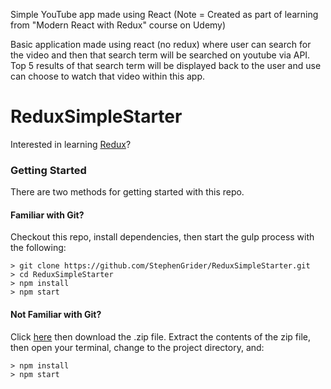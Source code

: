 Simple YouTube app made using React (Note = Created as part of learning from "Modern React with Redux" course on Udemy)

Basic application made using react (no redux) where user can search for the video and then that search term will be searched on youtube via API. Top 5 results of that search term will be displayed back to the user and use can choose to watch that video within this app.


# ReduxSimpleStarter

Interested in learning [Redux](https://www.udemy.com/react-redux/)?

### Getting Started

There are two methods for getting started with this repo.

#### Familiar with Git?
Checkout this repo, install dependencies, then start the gulp process with the following:

```
> git clone https://github.com/StephenGrider/ReduxSimpleStarter.git
> cd ReduxSimpleStarter
> npm install
> npm start
```

#### Not Familiar with Git?
Click [here](https://github.com/StephenGrider/ReactStarter/releases) then download the .zip file.  Extract the contents of the zip file, then open your terminal, change to the project directory, and:

```
> npm install
> npm start
```
